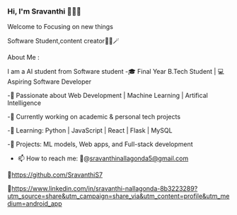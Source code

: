 ### Hi, I'm Sravanthi 🙋‍♀️👋
Welcome to Focusing on new things

Software Student,content creator👩‍💻🪄 

About Me :

I am a AI student from Software student
-🎓 Final Year B.Tech Student | 💻 Aspiring Software Developer

-🚀 Passionate about Web Development | Machine Learning | Artifical Intelligence 

-🔭 Currently working on academic & personal tech projects

-🌱 Learning: Python | JavaScript | React | Flask | MySQL

-📌 Projects: ML models, Web apps, and Full-stack development



- 📫 How to reach me:
🐾@sravanthinallagonda5@gmail.com


🦋https://github.com/SravanthiS7


👀https://www.linkedin.com/in/sravanthi-nallagonda-8b3223289?utm_source=share&utm_campaign=share_via&utm_content=profile&utm_medium=android_app

